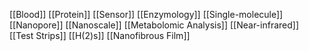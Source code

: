 [[Blood]]
[[Protein]]
[[Sensor]]
[[Enzymology]]
[[Single-molecule]]
[[Nanopore]]
[[Nanoscale]]
[[Metabolomic Analysis]]
[[Near-infrared]]
[[Test Strips]]
[[H(2)s]]
[[Nanofibrous Film]]
